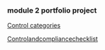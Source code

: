 ### module 2 portfolio project





[Control categories](gcprojects/Controlcategories.html)

[Controlandcompliancechecklist](gcprojects/Controlandcompliancechecklist.html)

